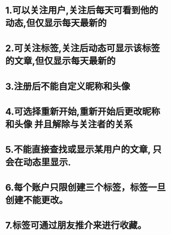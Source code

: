 # 1.可以关注用户,关注后每天可看到他的动态,但仅显示每天最新的
# 2.可关注标签,关注后动态可显示该标签的文章,但仅显示每天最新的 
# 3.注册后不能自定义昵称和头像
# 4.可选择重新开始,重新开始后更改昵称和头像 并且解除与关注者的关系
# 5.不能直接查找或显示某用户的文章, 只会在动态里显示. 
# 6.每个账户只限创建三个标签，标签一旦创建不能更改。
# 7.标签可通过朋友推介来进行收藏。
